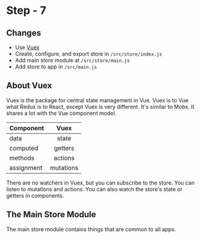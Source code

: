 # Step - 7

## Changes

- Use [Vuex](https://vuex.vuejs.org/)
- Create, configure, and export store in `/src/store/index.js`
- Add main store module at `/src/store/main.js`
- Add store to app in `/src/main.js`

## About Vuex

Vuex is the package for central state management in Vue.
Vuex is to Vue what Redux is to React, except Vuex is very different.
It's similar to Mobx.  It shares a lot with the Vue component model.

| Component     | Vuex          |
| ------------- |:-------------:|
| data          | state         |
| computed      | getters       |
| methods       | actions       |
| assignment    | mutations     |

There are no watchers in Vuex, but you can subscribe to the store.
You can listen to mutations and actions.  You can also watch the
store's state or getters in components.

## The Main Store Module

The main store module contains things that are common to all apps.